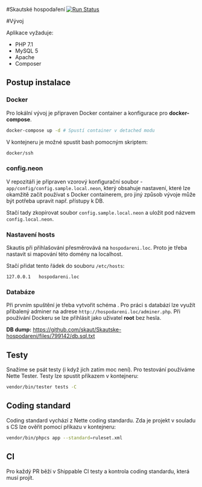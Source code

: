 #Skautské hospodaření
[![Run Status](https://api.shippable.com/projects/57566fec2a8192902e22bd24/badge?branch=master)](https://app.shippable.com/projects/57566fec2a8192902e22bd24)

#Vývoj

Aplikace vyžaduje:
- PHP 7.1
- MySQL 5
- Apache
- Composer

## Postup instalace

### Docker
Pro lokální vývoj je připraven Docker container a konfigurace pro **docker-compose**.

```bash
docker-compose up -d # Spustí container v detached modu
```

V kontejneru je možné spustit bash pomocným skriptem:
```bash
docker/ssh
```


### config.neon
V repozitáři je připraven vzorový konfigurační soubor - `app/config/config.sample.local.neon`,
který obsahuje nastavení, které lze okamžitě začít používat s Docker containerem,
pro jiný způsob vývoje může být potřeba upravit např. přístupy k DB.

Stačí tady zkopírovat soubor `config.sample.local.neon` a uložit pod názvem `config.local.neon`.

### Nastavení hosts
Skautis při přihlašování přesměrovává na `hospodareni.loc`.
Proto je třeba nastavit si mapování této domény na localhost.

Stačí přidat tento řádek do souboru `/etc/hosts`:
```
127.0.0.1   hospodareni.loc
```

### Databáze
Při prvním spuštění je třeba vytvořit schéma . Pro práci s databází lze využít přibalený adminer
na adrese `http://hospodareni.loc/adminer.php`. Při používání Dockeru se lze přihlásit
jako uživatel **root** bez hesla.

**DB dump:** https://github.com/skaut/Skautske-hospodareni/files/799142/db.sql.txt

## Testy
Snažíme se psát testy (i když jich zatím moc není).
Pro testování používáme Nette Tester.
Testy lze spustit příkazem v kontejneru:
```bash
vendor/bin/tester tests -C
```

## Coding standard
Coding standard vychází z Nette coding standardu.
Zda je projekt v souladu s CS lze ověřit pomocí příkazu v kontejneru:
```bash
vendor/bin/phpcs app --standard=ruleset.xml
```

## CI
Pro každý PR běží v Shippable CI testy a kontrola coding standardu, která musí projít.
